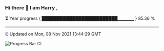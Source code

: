 ### Hi there 👋 I am Harry , 

⏳ Year progress { █████████████████████████▁▁▁▁▁ } 85.36 %

---

⏰ Updated on Mon, 08 Nov 2021 13:44:29 GMT

![Progress Bar CI](https://github.com/duykhang68/duykhang68/workflows/Progress%20Bar%20CI/badge.svg)
